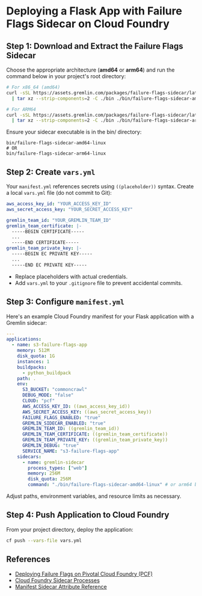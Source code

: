 # Deploying a Flask App with Failure Flags Sidecar on Cloud Foundry

## Step 1: Download and Extract the Failure Flags Sidecar

Choose the appropriate architecture (**amd64** or **arm64**) and run the command below in your project's root directory:

```bash
# For x86_64 (amd64)
curl -sSL https://assets.gremlin.com/packages/failure-flags-sidecar/latest/x86_64/failure-flags-sidecar-linux.tar.gz \
  | tar xz --strip-components=2 -C ./bin ./bin/failure-flags-sidecar-amd64-linux

# For ARM64
curl -sSL https://assets.gremlin.com/packages/failure-flags-sidecar/latest/arm64/failure-flags-sidecar-linux.tar.gz \
  | tar xz --strip-components=2 -C ./bin ./bin/failure-flags-sidecar-arm64-linux
```

Ensure your sidecar executable is in the bin/ directory:

```
bin/failure-flags-sidecar-amd64-linux
# OR
bin/failure-flags-sidecar-arm64-linux
```

## Step 2: Create `vars.yml`

Your `manifest.yml` references secrets using `((placeholder))` syntax. Create a local `vars.yml` file (do not commit to Git):

```yaml
aws_access_key_id: "YOUR_ACCESS_KEY_ID"
aws_secret_access_key: "YOUR_SECRET_ACCESS_KEY"

gremlin_team_id: "YOUR_GREMLIN_TEAM_ID"
gremlin_team_certificate: |-
  -----BEGIN CERTIFICATE-----
  ...
  -----END CERTIFICATE-----
gremlin_team_private_key: |-
  -----BEGIN EC PRIVATE KEY-----
  ...
  -----END EC PRIVATE KEY-----
```

* Replace placeholders with actual credentials.
* Add `vars.yml` to your `.gitignore` file to prevent accidental commits.

## Step 3: Configure `manifest.yml`

Here's an example Cloud Foundry manifest for your Flask application with a Gremlin sidecar:

```yaml
---
applications:
  - name: s3-failure-flags-app
    memory: 512M
    disk_quota: 1G
    instances: 1
    buildpacks:
      - python_buildpack
    path: .
    env:
      S3_BUCKET: "commoncrawl"
      DEBUG_MODE: "false"
      CLOUD: "pcf"
      AWS_ACCESS_KEY_ID: ((aws_access_key_id))
      AWS_SECRET_ACCESS_KEY: ((aws_secret_access_key))
      FAILURE_FLAGS_ENABLED: "true"
      GREMLIN_SIDECAR_ENABLED: "true"
      GREMLIN_TEAM_ID: ((gremlin_team_id))
      GREMLIN_TEAM_CERTIFICATE: ((gremlin_team_certificate))
      GREMLIN_TEAM_PRIVATE_KEY: ((gremlin_team_private_key))
      GREMLIN_DEBUG: "true"
      SERVICE_NAME: "s3-failure-flags-app"
    sidecars:
      - name: gremlin-sidecar
        process_types: ["web"]
        memory: 256M
        disk_quota: 256M
        command: "./bin/failure-flags-sidecar-amd64-linux" # or arm64 binary
```

Adjust paths, environment variables, and resource limits as necessary.

## Step 4: Push Application to Cloud Foundry

From your project directory, deploy the application:

```bash
cf push --vars-file vars.yml
```

## References

* [Deploying Failure Flags on Pivotal Cloud Foundry (PCF)](https://www.gremlin.com/docs/deploying-failure-flags-on-pivotal-cloud-foundry-pcf)
* [Cloud Foundry Sidecar Processes](https://docs.cloudfoundry.org/devguide/sidecars.html)
* [Manifest Sidecar Attribute Reference](https://docs.cloudfoundry.org/devguide/deploy-apps/manifest-attributes.html#sidecars)


